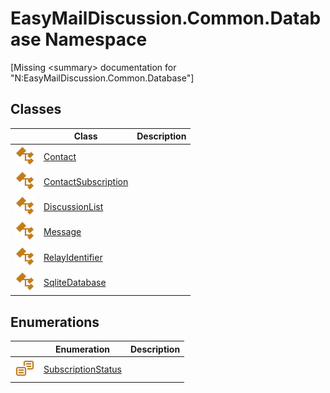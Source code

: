EasyMailDiscussion.Common.Database Namespace
============================================

[Missing &lt;summary> documentation for "N:EasyMailDiscussion.Common.Database"]



Classes
-------

|                 | Class                    | Description |
| --------------- | ------------------------ | ----------- |
| ![Public class] | [Contact][1]             |             |
| ![Public class] | [ContactSubscription][2] |             |
| ![Public class] | [DiscussionList][3]      |             |
| ![Public class] | [Message][4]             |             |
| ![Public class] | [RelayIdentifier][5]     |             |
| ![Public class] | [SqliteDatabase][6]      |             |


Enumerations
------------

|                       | Enumeration             | Description |
| --------------------- | ----------------------- | ----------- |
| ![Public enumeration] | [SubscriptionStatus][7] |             |

[1]: Contact/README.md
[2]: ContactSubscription/README.md
[3]: DiscussionList/README.md
[4]: Message/README.md
[5]: RelayIdentifier/README.md
[6]: SqliteDatabase/README.md
[7]: SubscriptionStatus/README.md
[Public class]: ../icons/pubclass.svg "Public class"
[Public enumeration]: ../icons/pubenumeration.svg "Public enumeration"